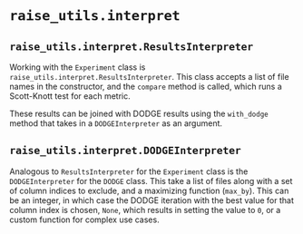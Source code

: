 # `raise_utils.interpret`

## `raise_utils.interpret.ResultsInterpreter`

Working with the `Experiment` class is `raise_utils.interpret.ResultsInterpreter`. This class accepts a list of file names in the constructor, and the `compare` method is called, which runs a Scott-Knott test for each metric.

These results can be joined with DODGE results using the `with_dodge` method that takes in a `DODGEInterpreter` as an argument.

## `raise_utils.interpret.DODGEInterpreter`

Analogous to `ResultsInterpreter` for the `Experiment` class is the `DODGEInterpreter` for the `DODGE` class. This take a list of files along with a set of column indices to exclude, and a maximizing function (`max_by`). This can be an integer, in which case the DODGE iteration with the best value for that column index is chosen, `None`, which results in setting the value to `0`, or a custom function for complex use cases.
